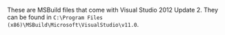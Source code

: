 These are MSBuild files that come with Visual Studio 2012 Update 2. They can be found in `C:\Program Files (x86)\MSBuild\Microsoft\VisualStudio\v11.0`.
